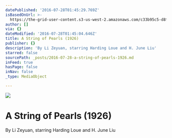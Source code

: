 ```yaml
---
datePublished: '2016-07-28T01:45:29.769Z'
isBasedOnUrl: >-
  https://the-grid-user-content.s3-us-west-2.amazonaws.com/c33b95c5-d8f1-47eb-b33d-f1473637595a.jpg
author: []
via: {}
dateModified: '2016-07-28T01:45:04.646Z'
title: A String of Pearls (1926)
publisher: {}
description: 'By Li Zeyuan, starring Harding Loue and H. June Liu'
starred: false
sourcePath: _posts/2016-07-28-a-string-of-pearls-1926.md
inFeed: true
hasPage: false
inNav: false
_type: MediaObject

---
```

![](https://the-grid-user-content.s3-us-west-2.amazonaws.com/c33b95c5-d8f1-47eb-b33d-f1473637595a.jpg)

# **A String of Pearls (1926)**

By Li Zeyuan, starring Harding Loue and H. June Liu